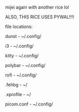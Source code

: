 mijei again with another rice lol

ALSO, THIS RICE USES PYWAL!!!!

file locations:

dunst - ~/.config/

i3 - ~/.config/

kitty - ~/.config/

polybar - ~/.config/

rofi - ~/.config/

.fehbg - ~/

.xprofile - ~/

picom.conf - ~/.config/
